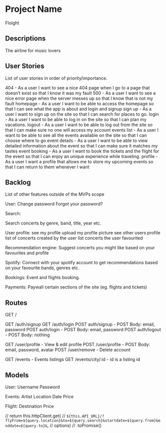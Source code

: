 # Project Name

Floight

## Descriptions

The airline for music lovers

## User Stories

List of user stories in order of priority/importance.

404 - As a user I want to see a nice 404 page when I go to a page that doesn’t exist so that I know it was my fault
500 - As a user I want to see a nice error page when the server messes up so that I know that is not my fault
homepage - As a user I want to be able to access the homepage so that I can see what the app is about and login and signup
sign up - As a user I want to sign up on the site so that I can search for places to go.
login - As a user I want to be able to log in on the site so that I can plan my vacations.
logout - As a user I want to be able to log out from the site so that I can make sure no one will access my account
events list - As a user I want to be able to see all the events available on the site so that I can choose where to go
event details - As a user I want to be able to view detailed information about the event so that I can make sure it matches my tastes
event booking - As a user I want to book the tickets and the flight for the event so that I can enjoy an unique experience while traveling.
profile - As a user I want a profile that allows me to store my upcoming events so that I can return to them whenever I want


## Backlog

List of other features outside of the MVPs scope

User:
Change password
Forgot your password?

Search:

Search concerts by genre, band, title, year etc.

User profile:
see my profile
upload my profile picture
see other users profile
list of concerts created by the user
list concerts the user favourited

Recommendation engine:
Suggest concerts you might like based on your favourites and profile

Spotify:
Connect with your spotify account to get recommendations based on your favourite bands, genres etc.

Bookings:
Event and flights booking.

Payments:
Paywall certain sections of the site (eg. flights and tickets)

## Routes

GET / 

GET /auth/signup
GET /auth/login
POST auth/signup - POST Body: email, password
POST auth/login - POST Body: email, password
POST auth/logout - POST Body: nothing

GET /user/profile - View & edit profile
POST /user/profile - POST Body: email, password, avatar
POST /user/remove - Delete account

GET /events - Events listings
GET /events/city/:id - id is a listing id


## Models

User:
Username
Password

Events:
Artist
Location
Date
Price

Flight:
Destination
Price


// return this.httpClient.get(
//   `${this.API_URL}/?flyFrom=${query.location}&to=${query.search}&startdate=${query.from}&enddate=${query.to}&`,
//   options)
//   .toPromise()
